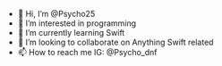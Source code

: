- 👋 Hi, I’m @Psycho25
- 👀 I’m interested in programming
- 🌱 I’m currently learning Swift 
- 💞️ I’m looking to collaborate on Anything Swift related
- 📫 How to reach me IG: @Psycho_dnf

<!---
Psycho25/Psycho25 is a ✨ special ✨ repository because its `README.md` (this file) appears on your GitHub profile.
You can click the Preview link to take a look at your changes.
--->
